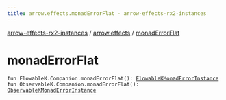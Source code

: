 ```yaml
---
title: arrow.effects.monadErrorFlat - arrow-effects-rx2-instances
---
```


[arrow-effects-rx2-instances](../index.html) / [arrow.effects](index.html) / [monadErrorFlat](./monad-error-flat.html)

# monadErrorFlat

`fun FlowableK.Companion.monadErrorFlat(): `[`FlowableKMonadErrorInstance`](-flowable-k-monad-error-instance/index.html)
`fun ObservableK.Companion.monadErrorFlat(): `[`ObservableKMonadErrorInstance`](-observable-k-monad-error-instance/index.html)